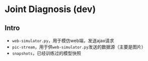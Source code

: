 # Joint Diagnosis (dev)

## Intro
- `web-simulator.py`，用于模仿web端，发送ajax请求
- `pic-stream`，用于供`web-simulator.py`发送的数据源（主要是图片）
- `snapshots`，已经训练过的模型快照
